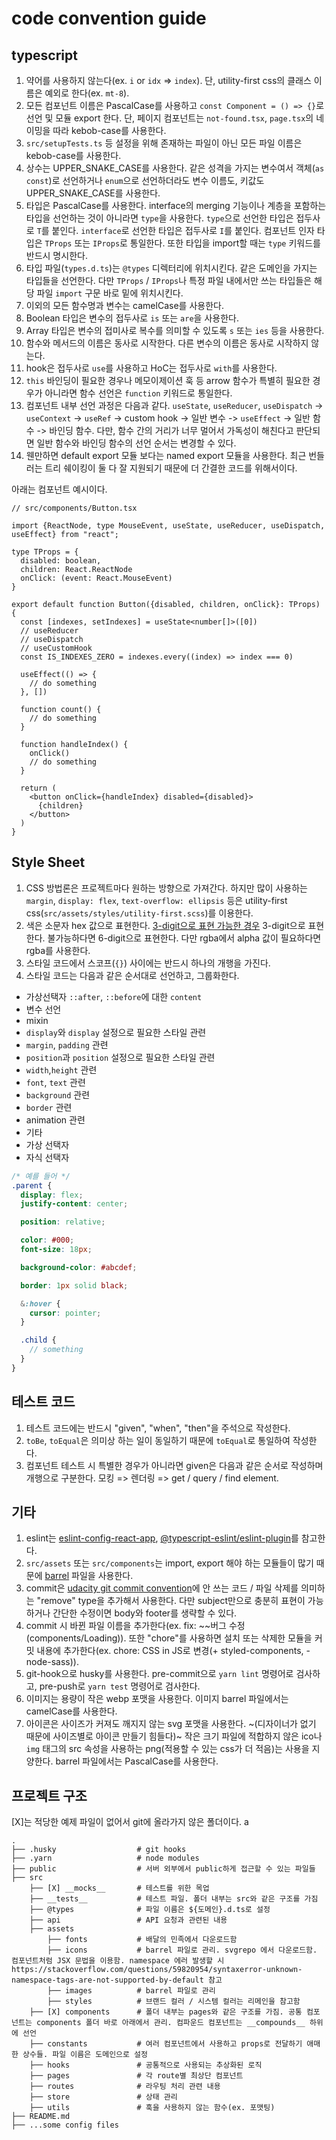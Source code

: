 # code convention guide

## typescript

1. 약어를 사용하지 않는다(ex. `i` or `idx` => `index`). 단, utility-first css의 클래스 이름은 예외로 한다(ex. `mt-8`).
2. 모든 컴포넌트 이름은 PascalCase를 사용하고 `const Component = () => {}`로 선언 및 모듈 export 한다. 단, 페이지 컴포넌트는 `not-found.tsx`, `page.tsx`의 네이밍을 따라 kebob-case를 사용한다.
3. `src/setupTests.ts` 등 설정을 위해 존재하는 파일이 아닌 모든 파일 이름은 kebob-case를 사용한다.
4. 상수는 UPPER_SNAKE_CASE를 사용한다. 같은 성격을 가지는 변수여서 객체(`as const`)로 선언하거나 `enum`으로 선언하더라도 변수 이름도, 키값도 UPPER_SNAKE_CASE를 사용한다.
5. 타입은 PascalCase를 사용한다. interface의 merging 기능이나 계층을 포함하는 타입을 선언하는 것이 아니라면 `type`을 사용한다. `type`으로 선언한 타입은 접두사로 `T`를 붙인다. `interface`로 선언한 타입은 접두사로 `I`를 붙인다. 컴포넌트 인자 타입은 `TProps` 또는 `IProps`로 통일한다. 또한 타입을 import할 때는 `type` 키워드를 반드시 명시한다.
6. 타입 파일(`types.d.ts`)는 `@types` 디렉터리에 위치시킨다. 같은 도메인을 가지는 타입들을 선언한다. 다만 `TProps` / `IProps`나 특정 파일 내에서만 쓰는 타입들은 해당 파일 `import` 구문 바로 밑에 위치시킨다.
7. 이외의 모든 함수명과 변수는 camelCase를 사용한다.
8. Boolean 타입은 변수의 접두사로 `is` 또는 `are`을 사용한다.
9. Array 타입은 변수의 접미사로 복수를 의미할 수 있도록 `s` 또는 `ies` 등을 사용한다.
10. 함수와 메서드의 이름은 동사로 시작한다. 다른 변수의 이름은 동사로 시작하지 않는다.
11. hook은 접두사로 `use`를 사용하고 HoC는 접두사로 `with`를 사용한다.
12. `this` 바인딩이 필요한 경우나 메모이제이션 훅 등 arrow 함수가 특별히 필요한 경우가 아니라면 함수 선언은 `function` 키워드로 통일한다.
13. 컴포넌트 내부 선언 과정은 다음과 같다. `useState`, `useReducer`, `useDispatch` -> `useContext` -> `useRef` -> custom hook -> 일반 변수 -> `useEffect` -> 일반 함수 -> 바인딩 함수. 다만, 함수 간의 거리가 너무 멀어서 가독성이 해친다고 판단되면 일반 함수와 바인딩 함수의 선언 순서는 변경할 수 있다.
14. 웬만하면 default export 모듈 보다는 named export 모듈을 사용한다. 최근 번들러는 트리 쉐이킹이 둘 다 잘 지원되기 때문에 더 간결한 코드를 위해서이다.

아래는 컴포넌트 예시이다.

```tsx
// src/components/Button.tsx

import {ReactNode, type MouseEvent, useState, useReducer, useDispatch, useEffect} from "react";

type TProps = {
  disabled: boolean,
  children: React.ReactNode
  onClick: (event: React.MouseEvent)
}

export default function Button({disabled, children, onClick}: TProps) {
  const [indexes, setIndexes] = useState<number[]>([0])
  // useReducer
  // useDispatch
  // useCustomHook
  const IS_INDEXES_ZERO = indexes.every((index) => index === 0)

  useEffect(() => {
    // do something
  }, [])

  function count() {
    // do something
  }

  function handleIndex() {
    onClick()
    // do something
  }

  return (
    <button onClick={handleIndex} disabled={disabled}>
      {children}
    </button>
  )
}
```

## Style Sheet

1. CSS 방법론은 프로젝트마다 원하는 방향으로 가져간다. 하지만 많이 사용하는 `margin`, `display: flex`, `text-overflow: ellipsis` 등은 utility-first css(`src/assets/styles/utility-first.scss`)를 이용한다.
2. 색은 소문자 hex 값으로 표현한다. [3-digit으로 표현 가능한 경우](https://www.w3schools.com/css/css_colors_hex.asp) 3-digit으로 표현한다. 불가능하다면 6-digit으로 표현한다. 다만 rgba에서 alpha 값이 필요하다면 rgba를 사용한다.
3. 스타일 코드에서 스코프(`{}`) 사이에는 반드시 하나의 개행을 가진다.
4. 스타일 코드는 다음과 같은 순서대로 선언하고, 그룹화한다.

- 가상선택자 `::after`, `::before`에 대한 `content`
- 변수 선언
- mixin
- `display`와 `display` 설정으로 필요한 스타일 관련
- `margin`, `padding` 관련
- `position`과 `position` 설정으로 필요한 스타일 관련
- `width`,`height` 관련
- `font`, `text` 관련
- `background` 관련
- `border` 관련
- animation 관련
- 기타
- 가상 선택자
- 자식 선택자

```scss
/* 예를 들어 */
.parent {
  display: flex;
  justify-content: center;

  position: relative;

  color: #000;
  font-size: 18px;

  background-color: #abcdef;

  border: 1px solid black;

  &:hover {
    cursor: pointer;
  }

  .child {
    // something
  }
}
```

## 테스트 코드

1. 테스트 코드에는 반드시 "given", "when", "then"을 주석으로 작성한다.
2. `toBe`, `toEqual`은 의미상 하는 일이 동일하기 때문에 `toEqual`로 통일하여 작성한다.
3. 컴포넌트 테스트 시 특별한 경우가 아니라면 given은 다음과 같은 순서로 작성하며 개행으로 구분한다. 모킹 => 렌더링 => get / query / find element.

## 기타

1. eslint는 [eslint-config-react-app](https://www.npmjs.com/package/eslint-config-react-app), [@typescript-eslint/eslint-plugin](https://www.npmjs.com/package/@typescript-eslint/eslint-plugin)를 참고한다.
2. `src/assets` 또는 `src/components`는 import, export 해야 하는 모듈들이 많기 때문에 [barrel](https://basarat.gitbook.io/typescript/main-1/barrel) 파일을 사용한다.
3. commit은 [udacity git commit convention](http://udacity.github.io/git-styleguide/)에 안 쓰는 코드 / 파일 삭제를 의미하는 "remove" type을 추가해서 사용한다. 다만 subject만으로 충분히 표현이 가능하거나 간단한 수정이면 body와 footer를 생략할 수 있다.
4. commit 시 바뀐 파일 이름을 추가한다(ex. fix: \~\~버그 수정(components/Loading)). 또한 "chore"를 사용하면 설치 또는 삭제한 모듈을 커밋 내용에 추가한다(ex. chore: CSS in JS로 변경(+ styled-components, - node-sass)).
5. git-hook으로 husky를 사용한다. pre-commit으로 `yarn lint` 명령어로 검사하고, pre-push로 `yarn test` 명령어로 검사한다.
6. 이미지는 용량이 작은 webp 포맷을 사용한다. 이미지 barrel 파일에서는 camelCase를 사용한다.
7. 아이콘은 사이즈가 커져도 깨지지 않는 svg 포맷을 사용한다. ~(디자이너가 없기 때문에 사이즈별로 아이콘 만들기 힘들다)~ 작은 크기 파일에 적합하지 않은 ico나 `img` 태그의 src 속성을 사용하는 png(적용할 수 있는 css가 더 적음)는 사용을 지양한다. barrel 파일에서는 PascalCase를 사용한다.

## 프로젝트 구조

\[X]는 적당한 예제 파일이 없어서 git에 올라가지 않은 폴더이다.
a

```
.
├── .husky                  # git hooks
├── .yarn                   # node modules
├── public                  # 서버 외부에서 public하게 접근할 수 있는 파일들
├── src
    ├── [X] __mocks__       # 테스트를 위한 목업
    ├── __tests__           # 테스트 파일. 폴더 내부는 src와 같은 구조를 가짐
    ├── @types              # 파일 이름은 ${도메인}.d.ts로 설정
    ├── api                 # API 요청과 관련된 내용
    ├── assets
        ├── fonts           # 배달의 민족에서 다운로드함
        ├── icons           # barrel 파일로 관리. svgrepo 에서 다운로드함. 컴포넌트처럼 JSX 문법을 이용함. namespace 에러 발생할 시 https://stackoverflow.com/questions/59820954/syntaxerror-unknown-namespace-tags-are-not-supported-by-default 참고
        ├── images          # barrel 파일로 관리
        ├── styles          # 브랜드 컬러 / 시스템 컬러는 리메인을 참고함
    ├── [X] components      # 폴더 내부는 pages와 같은 구조를 가짐. 공통 컴포넌트는 components 폴더 바로 아래에서 관리. 컴파운드 컴포넌트는 __compounds__ 하위에 선언
    ├── constants           # 여러 컴포넌트에서 사용하고 props로 전달하기 애매한 상수들. 파일 이름은 도메인으로 설정
    ├── hooks               # 공통적으로 사용되는 추상화된 로직
    ├── pages               # 각 route별 최상단 컴포넌트
    ├── routes              # 라우팅 처리 관련 내용
    ├── store               # 상태 관리
    ├── utils               # 훅을 사용하지 않는 함수(ex. 포맷팅)
├── README.md
├── ...some config files
```
